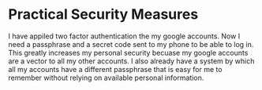 # Practical Security Measures

I have appiled two factor authentication the my google accounts. Now I need a passphrase and a secret code sent to my phone to be able to log in. This greatly increases my personal security becuase my google accounts are a vector to all my other accounts. I also already have a system by which all my accounts have a different passphrase that is easy for me to remember without relying on available personal information.